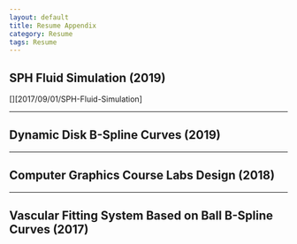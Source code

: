 ```yaml
---
layout: default
title: Resume Appendix
category: Resume
tags: Resume
---
```


## SPH Fluid Simulation (2019)
[][2017/09/01/SPH-Fluid-Simulation]

***
## Dynamic Disk B-Spline Curves (2019)

***
## Computer Graphics Course Labs Design (2018)

***
## Vascular Fitting System Based on Ball B-Spline Curves (2017)

 <!-- *** -->
 <!-- ## 3D Ink Simulation Based on SPH (2016) -->
